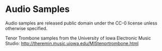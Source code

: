 # Audio Samples

Audio samples are released public domain under the CC-0 license unless otherwise specified.

Tenor Trombone samples from the University of Iowa Electronic Music Studio: http://theremin.music.uiowa.edu/MIStenortrombone.html
